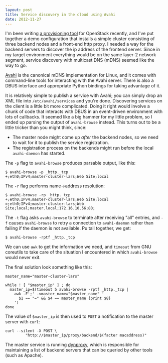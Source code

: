 ```yaml
---
layout: post
title: Service discovery in the cloud using Avahi
date: 2012-11-27
---
```


I'm been writing [a provisioning tool][drifter] for OpenStack
recently, and I've put together a demo configuration that installs a
simple cluster consisting of three backend nodes and a front-end http
proxy.  I needed a way for the backend servers to discover the ip
address of the frontend server.  Since in my target environment
everything would be on the same layer-2 network segment, service
discovery with multicast DNS (mDNS) seemed like the way to go.

[Avahi][] is the canonical mDNS implementation for Linux, and it comes
with command-line tools for interacting with the Avahi server.  There
is also a DBUS interface and appropriate Python bindings for taking
advantage of it.

[Avahi]: http://avahi.org/

It is relatively simple to publish a service with Avahi; you can
simply drop an XML file into `/etc/avahi/services` and you're done.
Discovering services on the client is a little bit more complicated.
Doing it right would involve a chunk of code that interacts with DBUS
in an event-driven environment with lots of callbacks.  It seemed like
a big hammer for my little problem, so I ended up parsing the output
of `avahi-browse` instead.  This turns out to be a little tricker than
you might think, since:

- The master node might come up *after* the backend nodes, so we need
  to wait for it to publish the service registration.
- The registration process on the backends might run before the local
  `avahi-daemon` has started.

The `-p` flag to `avahi-browse` produces parsable output, like this:

    $ avahi-browse -p _http._tcp
    +;eth0;IPv4;master-cluster-lars;Web Site;local

The `-r` flag performs name->address resolution:

    $ avahi-browse -rp _http._tcp
    +;eth0;IPv4;master-cluster-lars;Web Site;local
    =;eth0;IPv4;master-cluster-lars;Web Site;local;master.local;172.16.10.56;80;

The `-t` flag asks `avahi-browse` to terminate after receiving "all"
entries, and `-f` causes `avahi-browse` to retry a connection to
`avahi-daemon` rather than failing if the daemon is not available. Pu
tall together, we get:

    $ avahi-browse -rptf _http._tcp

We can use `awk` to get the information we need, and `timeout` from
GNU coreutils to take care of the situation I encountered in which
`avahi-browse` would never exit.

The final solution look something like this:

    master_name="master-cluster-lars"

    while ! [ "$master_ip" ] ; do
      master_ip=$(timeout 5 avahi-browse -rptf _http._tcp |
        awk -F';' -vmaster_name="$master_name" '
          $1 == "=" && $4 == master_name {print $8}
        ')
    done

The value of `$master_ip` is then used to `POST` a notification to the
master server with `curl`:

    curl --silent -X POST \
             "http://$master_ip/proxy/backend/$(facter macaddress)"


The master service is running [dynproxy][], which is responsible for
maintaining a list of backend servers that can be queried by other
tools (such as Apache).

[drifter]: http://github.com/larsks/drifter
[dynproxy]: http://github.com/larsks/dynproxy-http

